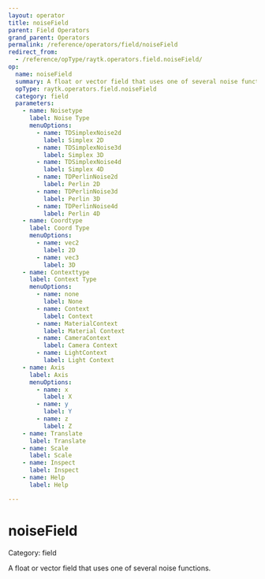 ```yaml
---
layout: operator
title: noiseField
parent: Field Operators
grand_parent: Operators
permalink: /reference/operators/field/noiseField
redirect_from:
  - /reference/opType/raytk.operators.field.noiseField/
op:
  name: noiseField
  summary: A float or vector field that uses one of several noise functions.
  opType: raytk.operators.field.noiseField
  category: field
  parameters:
    - name: Noisetype
      label: Noise Type
      menuOptions:
        - name: TDSimplexNoise2d
          label: Simplex 2D
        - name: TDSimplexNoise3d
          label: Simplex 3D
        - name: TDSimplexNoise4d
          label: Simplex 4D
        - name: TDPerlinNoise2d
          label: Perlin 2D
        - name: TDPerlinNoise3d
          label: Perlin 3D
        - name: TDPerlinNoise4d
          label: Perlin 4D
    - name: Coordtype
      label: Coord Type
      menuOptions:
        - name: vec2
          label: 2D
        - name: vec3
          label: 3D
    - name: Contexttype
      label: Context Type
      menuOptions:
        - name: none
          label: None
        - name: Context
          label: Context
        - name: MaterialContext
          label: Material Context
        - name: CameraContext
          label: Camera Context
        - name: LightContext
          label: Light Context
    - name: Axis
      label: Axis
      menuOptions:
        - name: x
          label: X
        - name: y
          label: Y
        - name: z
          label: Z
    - name: Translate
      label: Translate
    - name: Scale
      label: Scale
    - name: Inspect
      label: Inspect
    - name: Help
      label: Help

---
```


# noiseField

Category: field



A float or vector field that uses one of several noise functions.